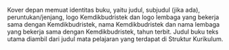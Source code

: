Kover depan memuat identitas buku, yaitu judul, subjudul (jika ada), peruntukan/jenjang, logo Kemdikbudristek dan logo lembaga yang bekerja sama dengan Kemdikbudristek, nama Kemdikbudristek dan nama lembaga yang bekerja sama dengan Kemdikbudristek, tahun terbit. Judul buku teks utama diambil dari judul mata pelajaran yang terdapat di Struktur Kurikulum.